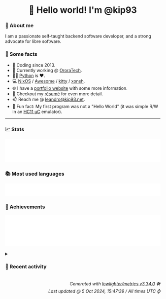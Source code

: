 <!-- README template, populated using this action:
     https://github.com/kip93/kip93/blob/main/.github/workflows/readme.yml. -->

<h1 align="center">👋 Hello world! I'm @kip93</h1> <!-- LOGIN => username -->

### 👤 About me

I am a passionate self-taught backend software developer, and a strong advocate for libre software.


### 💬 Some facts

* 📅 Coding since 2013.
* 💼 Currently working @ [OroraTech](https://ororatech.com/).
* 👨‍💻 [Python](https://github.com/search?q=user%3Akip93&l=python) is ❤️. <!-- LOGIN => username -->
* 💻 [NixOS](https://github.com/NixOS/) /
     [Awesome](https://github.com/awesomeWM/) /
     [kitty](https://github.com/kovidgoyal/kitty/) /
     [xonsh](https://github.com/xonsh/).
* 🌐 I have a [portfolio website](https://kip93.net/) with some more information.
* 📝 Checkout my [résumé](https://kip93.net/resume/) for even more detail.
* 📫 Reach me @ [leandro@kip93.net](mailto:leandro@kip93.net).
* 🎲 Fun fact: My first program was not a "Hello World" (it was simple R/W in an [HC11 µC](https://en.wikipedia.org/wiki/68HC11) emulator).


-----------------------------------------------------------------------------------------------------------------------


### 📈 Stats

![](./stats.svg)


### 📚 Most used languages <!-- by percentage, in decreasing order -->

![](./languages.svg)


### 🏅 Achievements

![](./achievements.svg)


<details> <!-- Last activity -->
<!-- Almost verbatim copy of https://github.com/lowlighter/metrics/blob/latest/source/templates/markdown/partials/activity.ejs, but restructured to be foldable. -->
<summary><h3>📰 Recent activity</h3></summary>

* 🌟 Starred [pixelfed/pixelfed](https://github.com/pixelfed/pixelfed)
  * *On 2 Oct 2024, 21:22:36*
* ➡️ Pushed 10000 commits in [OroraTech/nixpkgs](https://github.com/OroraTech/nixpkgs) on branch `master`
  * [#b040cbe](https://github.com/OroraTech/nixpkgs/commit/b040cbe) qq: 3.2.12-2024.9.2 -&gt; 3.2.12-2024.9.27 (#345041)
  * [#373008c](https://github.com/OroraTech/nixpkgs/commit/373008c) nixd: 2.3.2 -&gt; 2.4.0
  * [#139ce71](https://github.com/OroraTech/nixpkgs/commit/139ce71) python312Packages.mypy-boto3-sesv2: 1.35.0 -&gt; 1.35.29
  * [#c2f25ba](https://github.com/OroraTech/nixpkgs/commit/c2f25ba) python312Packages.mypy-boto3-securityhub: 1.35.16 -&gt; 1.35.29
  * [#cf6e6a5](https://github.com/OroraTech/nixpkgs/commit/cf6e6a5) python312Packages.mypy-boto3-sagemaker: 1.35.26 -&gt; 1.35.28
  * [#c135897](https://github.com/OroraTech/nixpkgs/commit/c135897) python312Packages.mypy-boto3-rds-data: 1.35.0 -&gt; 1.35.28
  * [#d19a060](https://github.com/OroraTech/nixpkgs/commit/d19a060) python312Packages.mypy-boto3-quicksight: 1.35.23 -&gt; 1.35.29
  * [#44066a3](https://github.com/OroraTech/nixpkgs/commit/44066a3) python312Packages.mypy-boto3-organizations: 1.35.20 -&gt; 1.35.28
  * [#26c47c2](https://github.com/OroraTech/nixpkgs/commit/26c47c2) phraze: 0.3.14 -&gt; 0.3.15
  * [#7ca1657](https://github.com/OroraTech/nixpkgs/commit/7ca1657) android-studio: 2024.1.2.12 -&gt; 2024.1.2.13
  * [#b46e7ab](https://github.com/OroraTech/nixpkgs/commit/b46e7ab) androidStudioPackages.canary: 2024.2.2.2 -&gt; 2024.2.2.4
  * [#028b7d2](https://github.com/OroraTech/nixpkgs/commit/028b7d2) growpart: shellcheck fixes (#340490)
  * [#076f2f6](https://github.com/OroraTech/nixpkgs/commit/076f2f6) sshd: fix shellcheck warnings in prestart script (#340484)
  * [#4f06ecd](https://github.com/OroraTech/nixpkgs/commit/4f06ecd) systemd/initrd: fix shellcheck issues (#340486)
  * [#7b4bba9](https://github.com/OroraTech/nixpkgs/commit/7b4bba9) bartender: 5.1.5 -&gt; 5.1.8
  * [#f7d490f](https://github.com/OroraTech/nixpkgs/commit/f7d490f) raspberrypi-eeprom: 2024.09.10-2712 -&gt; 2024.09.23-2712 (#345006)
  * [#2e10fbb](https://github.com/OroraTech/nixpkgs/commit/2e10fbb) nodemon: 3.1.4 -&gt; 3.1.7
  * [#b7d7bc3](https://github.com/OroraTech/nixpkgs/commit/b7d7bc3) qq: 3.2.12-2024.9.2 -&gt; 3.2.12-2024.9.27
  * [#8291466](https://github.com/OroraTech/nixpkgs/commit/8291466) python312Packages.mypy-boto3-lambda: 1.35.23 -&gt; 1.35.28
  * [#08b4a24](https://github.com/OroraTech/nixpkgs/commit/08b4a24) python312Packages.tencentcloud-sdk-python: 3.0.1240 -&gt; 3.0.1241

Diff: https://github.com/TencentCloud/tencentcloud-sdk-python/compare/refs/tags/3.0.1240...3.0.1241

Changelog: https://github.com/TencentCloud/tencentcloud-sdk-python/blob/3.0.1241/CHANGELOG.md
  * *On 1 Oct 2024, 17:29:09*
* 🌟 Starred [numtide/nixos-facter](https://github.com/numtide/nixos-facter)
  * *On 19 Sept 2024, 17:16:43*
* 🌟 Starred [openKolibri/halo-90](https://github.com/openKolibri/halo-90)
  * *On 11 Sept 2024, 18:15:21*
</details>


<h6 align="right"><em>
    Generated with <a href="https://github.com/lowlighter/metrics/tree/latest/">lowlighter/metrics v3.34.0</a> 🛠️<br> <!-- VERSION => MAJOR.minor.patch -->
    Last updated @ 5 Oct 2024, 15:47:39 / All times UTC ⌚ <!-- meta.generated => DD/MM/YYYY, hh:mm -->
</em></h6>
